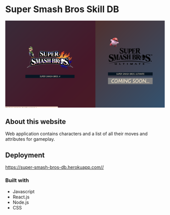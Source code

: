 # Super Smash Bros Skill DB 
![screenshot](ssb-sc.png)

## About this website

Web application contains characters and a list of all their moves and attributes for gameplay.

## Deployment
https://super-smash-bros-db.herokuapp.com//

### Built with

* Javascript
* React.js
* Node.js
* CSS
